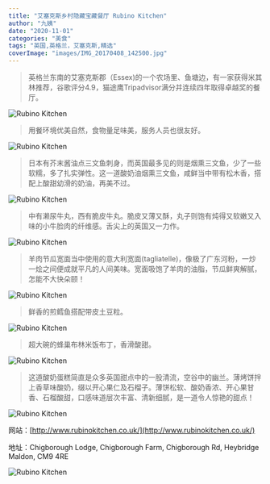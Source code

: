 ```yaml
---
title: "艾塞克斯乡村隐藏宝藏餐厅 Rubino Kitchen"
author: "九姨"
date: "2020-11-01"
categories: "美食"
tags: "英国,英格兰，艾塞克斯,精选"
coverImage: "images/IMG_20170408_142500.jpg"
---
```


>英格兰东南的艾塞克斯郡（Essex)的一个农场里、鱼塘边，有一家获得米其林推荐，谷歌评分4.9，猫途鹰Tripadvisor满分并连续四年取得卓越奖的餐厅。

![Rubino Kitchen](images/IMG_20170408_151530.jpg)

>用餐环境优美自然，食物量足味美，服务人员也很友好。

![Rubino Kitchen](images/IMG_20170408_132613.jpg)

>日本有芥末酱油点三文鱼刺身，而英国最多见的则是烟熏三文鱼，少了一些软糯，多了扎实弹性。这一道酸奶油烟熏三文鱼，咸鲜当中带有松木香，搭配上酸甜幼滑的奶油，再美不过。

![Rubino Kitchen](images/IMG_20170408_133548.jpg)

>中有濑尿牛丸，西有脆皮牛丸。脆皮又薄又酥，丸子则饱有炖得又软嫩又入味的小牛脸肉的纤维感。舌尖上的英国又一力作。

![Rubino Kitchen](images/IMG_20170408_133553.jpg)

>羊肉节瓜宽面当中使用的意大利宽面(tagliatelle)，像极了广东河粉，一炒一烩之间便成就平凡的人间美味。宽面吸饱了羊肉的油脂，节瓜鲜爽解腻，怎能不大快朵颐！

![Rubino Kitchen](images/IMG_20170408_135520.jpg)

>鲜香的煎鳕鱼搭配带皮土豆粒。

![Rubino Kitchen](images/IMG_20170408_135530.jpg)

>超大碗的蜂巢布林米饭布丁，香滑酸甜。

![Rubino Kitchen](images/IMG_20170408_142506.jpg)

>这道酸奶蛋糕简直是众多英国甜点中的一股清流，空谷中的幽兰。薄烤饼拌上香草味酸奶，缀以开心果仁及石榴子。薄饼松软、酸奶香浓、开心果甘香、石榴酸甜，口感味道层次丰富、清新细腻，是一道令人惊艳的甜点！

![Rubino Kitchen](images/IMG_20170408_142500.jpg)

网站：[http://www.rubinokitchen.co.uk/](http://www.rubinokitchen.co.uk/)

地址：Chigborough Lodge, Chigborough Farm, Chigborough Rd, Heybridge Maldon, CM9 4RE

![Rubino Kitchen](images/rubino.jpg)